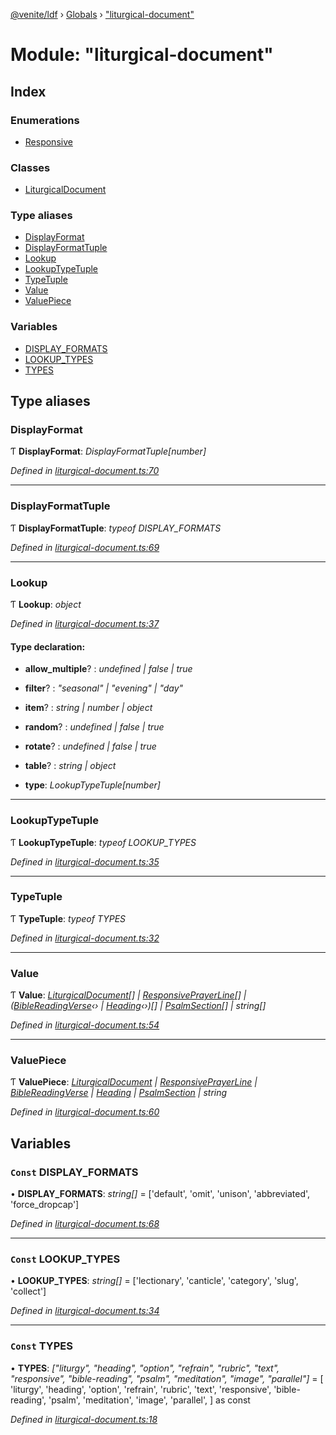 [@venite/ldf](../README.md) › [Globals](../globals.md) › ["liturgical-document"](_liturgical_document_.md)

# Module: "liturgical-document"

## Index

### Enumerations

* [Responsive](../enums/_liturgical_document_.responsive.md)

### Classes

* [LiturgicalDocument](../classes/_liturgical_document_.liturgicaldocument.md)

### Type aliases

* [DisplayFormat](_liturgical_document_.md#displayformat)
* [DisplayFormatTuple](_liturgical_document_.md#displayformattuple)
* [Lookup](_liturgical_document_.md#lookup)
* [LookupTypeTuple](_liturgical_document_.md#lookuptypetuple)
* [TypeTuple](_liturgical_document_.md#typetuple)
* [Value](_liturgical_document_.md#value)
* [ValuePiece](_liturgical_document_.md#valuepiece)

### Variables

* [DISPLAY_FORMATS](_liturgical_document_.md#const-display_formats)
* [LOOKUP_TYPES](_liturgical_document_.md#const-lookup_types)
* [TYPES](_liturgical_document_.md#const-types)

## Type aliases

###  DisplayFormat

Ƭ **DisplayFormat**: *DisplayFormatTuple[number]*

*Defined in [liturgical-document.ts:70](https://github.com/gbj/venite/blob/f9131209/ldf/src/liturgical-document.ts#L70)*

___

###  DisplayFormatTuple

Ƭ **DisplayFormatTuple**: *typeof DISPLAY_FORMATS*

*Defined in [liturgical-document.ts:69](https://github.com/gbj/venite/blob/f9131209/ldf/src/liturgical-document.ts#L69)*

___

###  Lookup

Ƭ **Lookup**: *object*

*Defined in [liturgical-document.ts:37](https://github.com/gbj/venite/blob/f9131209/ldf/src/liturgical-document.ts#L37)*

#### Type declaration:

* **allow_multiple**? : *undefined | false | true*

* **filter**? : *"seasonal" | "evening" | "day"*

* **item**? : *string | number | object*

* **random**? : *undefined | false | true*

* **rotate**? : *undefined | false | true*

* **table**? : *string | object*

* **type**: *LookupTypeTuple[number]*

___

###  LookupTypeTuple

Ƭ **LookupTypeTuple**: *typeof LOOKUP_TYPES*

*Defined in [liturgical-document.ts:35](https://github.com/gbj/venite/blob/f9131209/ldf/src/liturgical-document.ts#L35)*

___

###  TypeTuple

Ƭ **TypeTuple**: *typeof TYPES*

*Defined in [liturgical-document.ts:32](https://github.com/gbj/venite/blob/f9131209/ldf/src/liturgical-document.ts#L32)*

___

###  Value

Ƭ **Value**: *[LiturgicalDocument](../classes/_liturgical_document_.liturgicaldocument.md)[] | [ResponsivePrayerLine](../classes/_responsive_prayer_.responsiveprayerline.md)[] | ([BibleReadingVerse](../classes/_bible_reading_bible_reading_verse_.biblereadingverse.md)‹› | [Heading](../classes/_heading_.heading.md)‹›)[] | [PsalmSection](../classes/_psalm_.psalmsection.md)[] | string[]*

*Defined in [liturgical-document.ts:54](https://github.com/gbj/venite/blob/f9131209/ldf/src/liturgical-document.ts#L54)*

___

###  ValuePiece

Ƭ **ValuePiece**: *[LiturgicalDocument](../classes/_liturgical_document_.liturgicaldocument.md) | [ResponsivePrayerLine](../classes/_responsive_prayer_.responsiveprayerline.md) | [BibleReadingVerse](../classes/_bible_reading_bible_reading_verse_.biblereadingverse.md) | [Heading](../classes/_heading_.heading.md) | [PsalmSection](../classes/_psalm_.psalmsection.md) | string*

*Defined in [liturgical-document.ts:60](https://github.com/gbj/venite/blob/f9131209/ldf/src/liturgical-document.ts#L60)*

## Variables

### `Const` DISPLAY_FORMATS

• **DISPLAY_FORMATS**: *string[]* = ['default', 'omit', 'unison', 'abbreviated', 'force_dropcap']

*Defined in [liturgical-document.ts:68](https://github.com/gbj/venite/blob/f9131209/ldf/src/liturgical-document.ts#L68)*

___

### `Const` LOOKUP_TYPES

• **LOOKUP_TYPES**: *string[]* = ['lectionary', 'canticle', 'category', 'slug', 'collect']

*Defined in [liturgical-document.ts:34](https://github.com/gbj/venite/blob/f9131209/ldf/src/liturgical-document.ts#L34)*

___

### `Const` TYPES

• **TYPES**: *["liturgy", "heading", "option", "refrain", "rubric", "text", "responsive", "bible-reading", "psalm", "meditation", "image", "parallel"]* = [
  'liturgy',
  'heading',
  'option',
  'refrain',
  'rubric',
  'text',
  'responsive',
  'bible-reading',
  'psalm',
  'meditation',
  'image',
  'parallel',
] as const

*Defined in [liturgical-document.ts:18](https://github.com/gbj/venite/blob/f9131209/ldf/src/liturgical-document.ts#L18)*
